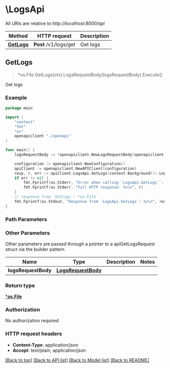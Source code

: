 # \LogsApi

All URIs are relative to *http://localhost:8000/api*

Method | HTTP request | Description
------------- | ------------- | -------------
[**GetLogs**](LogsApi.md#GetLogs) | **Post** /v1/logs/get | Get logs



## GetLogs

> *os.File GetLogs(ctx).LogsRequestBody(logsRequestBody).Execute()

Get logs

### Example

```go
package main

import (
    "context"
    "fmt"
    "os"
    openapiclient "./openapi"
)

func main() {
    logsRequestBody := *openapiclient.NewLogsRequestBody(openapiclient.LogType("server")) // LogsRequestBody | 

    configuration := openapiclient.NewConfiguration()
    apiClient := openapiclient.NewAPIClient(configuration)
    resp, r, err := apiClient.LogsApi.GetLogs(context.Background()).LogsRequestBody(logsRequestBody).Execute()
    if err != nil {
        fmt.Fprintf(os.Stderr, "Error when calling `LogsApi.GetLogs``: %v\n", err)
        fmt.Fprintf(os.Stderr, "Full HTTP response: %v\n", r)
    }
    // response from `GetLogs`: *os.File
    fmt.Fprintf(os.Stdout, "Response from `LogsApi.GetLogs`: %v\n", resp)
}
```

### Path Parameters



### Other Parameters

Other parameters are passed through a pointer to a apiGetLogsRequest struct via the builder pattern


Name | Type | Description  | Notes
------------- | ------------- | ------------- | -------------
 **logsRequestBody** | [**LogsRequestBody**](LogsRequestBody.md) |  | 

### Return type

[***os.File**](*os.File.md)

### Authorization

No authorization required

### HTTP request headers

- **Content-Type**: application/json
- **Accept**: text/plain, application/json

[[Back to top]](#) [[Back to API list]](../README.md#documentation-for-api-endpoints)
[[Back to Model list]](../README.md#documentation-for-models)
[[Back to README]](../README.md)

